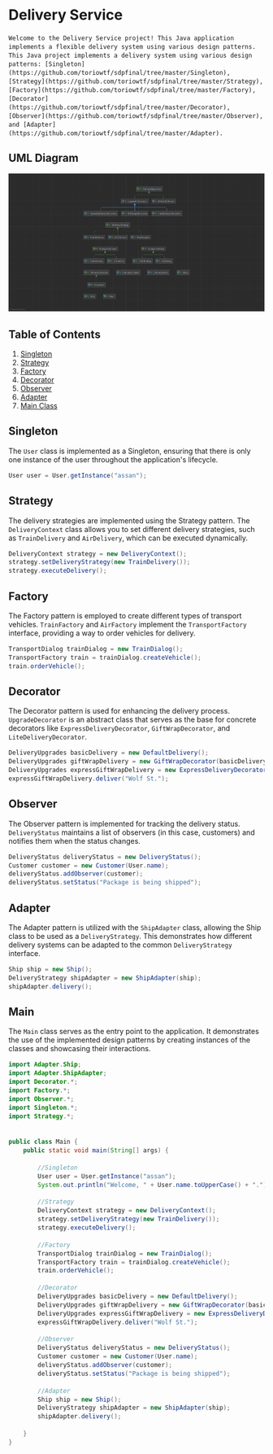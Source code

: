 # Delivery Service
`Welcome to the Delivery Service project! This Java application implements a flexible delivery system using various design patterns. This Java project implements a delivery system using various design patterns: [Singleton](https://github.com/toriowtf/sdpfinal/tree/master/Singleton), [Strategy](https://github.com/toriowtf/sdpfinal/tree/master/Strategy), [Factory](https://github.com/toriowtf/sdpfinal/tree/master/Factory), [Decorator](https://github.com/toriowtf/sdpfinal/tree/master/Decorator), [Observer](https://github.com/toriowtf/sdpfinal/tree/master/Observer), and [Adapter](https://github.com/toriowtf/sdpfinal/tree/master/Adapter).`

## UML Diagram
![UML](UML.png)

## Table of Contents
1. [Singleton](#Singleton)
2. [Strategy](#Strategy)
3. [Factory](#Factory)
4. [Decorator](#Decorator)
5. [Observer](#Observer)
6. [Adapter](#Adapter)
7. [Main Class](#Main)

## Singleton
The `User` class is implemented as a Singleton, ensuring that there is only one instance of the user throughout the application's lifecycle.
```java
User user = User.getInstance("assan");
```

## Strategy
The delivery strategies are implemented using the Strategy pattern. The `DeliveryContext` class allows you to set different delivery strategies, such as `TrainDelivery` and `AirDelivery`, which can be executed dynamically.
```java
DeliveryContext strategy = new DeliveryContext();
strategy.setDeliveryStrategy(new TrainDelivery());
strategy.executeDelivery();
```

## Factory
The Factory pattern is employed to create different types of transport vehicles. `TrainFactory` and `AirFactory` implement the `TransportFactory` interface, providing a way to order vehicles for delivery.
```java
TransportDialog trainDialog = new TrainDialog();
TransportFactory train = trainDialog.createVehicle();
train.orderVehicle();
```

## Decorator
The Decorator pattern is used for enhancing the delivery process. `UpgradeDecorator` is an abstract class that serves as the base for concrete decorators like `ExpressDeliveryDecorator`, `GiftWrapDecorator`, and `LiteDeliveryDecorator`.
```java
DeliveryUpgrades basicDelivery = new DefaultDelivery();
DeliveryUpgrades giftWrapDelivery = new GiftWrapDecorator(basicDelivery);
DeliveryUpgrades expressGiftWrapDelivery = new ExpressDeliveryDecorator(giftWrapDelivery);
expressGiftWrapDelivery.deliver("Wolf St.");
```

## Observer
The Observer pattern is implemented for tracking the delivery status. `DeliveryStatus` maintains a list of observers (in this case, customers) and notifies them when the status changes.
```java
DeliveryStatus deliveryStatus = new DeliveryStatus();
Customer customer = new Customer(User.name);
deliveryStatus.addObserver(customer);
deliveryStatus.setStatus("Package is being shipped");
```

## Adapter
The Adapter pattern is utilized with the `ShipAdapter` class, allowing the Ship class to be used as a `DeliveryStrategy`. This demonstrates how different delivery systems can be adapted to the common `DeliveryStrategy` interface.
```java
Ship ship = new Ship();
DeliveryStrategy shipAdapter = new ShipAdapter(ship);
shipAdapter.delivery();
```

## Main
The `Main` class serves as the entry point to the application. It demonstrates the use of the implemented design patterns by creating instances of the classes and showcasing their interactions.
```java
import Adapter.Ship;
import Adapter.ShipAdapter;
import Decorator.*;
import Factory.*;
import Observer.*;
import Singleton.*;
import Strategy.*;


public class Main {
    public static void main(String[] args) {

        //Singleton
        User user = User.getInstance("assan");
        System.out.println("Welcome, " + User.name.toUpperCase() + ".");

        //Strategy
        DeliveryContext strategy = new DeliveryContext();
        strategy.setDeliveryStrategy(new TrainDelivery());
        strategy.executeDelivery();

        //Factory
        TransportDialog trainDialog = new TrainDialog();
        TransportFactory train = trainDialog.createVehicle();
        train.orderVehicle();

        //Decorator
        DeliveryUpgrades basicDelivery = new DefaultDelivery();
        DeliveryUpgrades giftWrapDelivery = new GiftWrapDecorator(basicDelivery);
        DeliveryUpgrades expressGiftWrapDelivery = new ExpressDeliveryDecorator(giftWrapDelivery);
        expressGiftWrapDelivery.deliver("Wolf St.");

        //Observer
        DeliveryStatus deliveryStatus = new DeliveryStatus();
        Customer customer = new Customer(User.name);
        deliveryStatus.addObserver(customer);
        deliveryStatus.setStatus("Package is being shipped");

        //Adapter
        Ship ship = new Ship();
        DeliveryStrategy shipAdapter = new ShipAdapter(ship);
        shipAdapter.delivery();

    }
}
```

